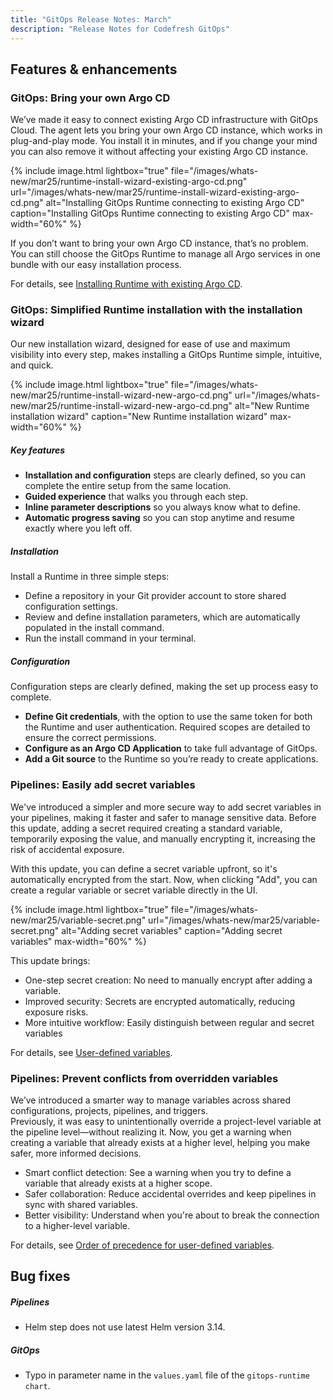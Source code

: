 ```yaml
---
title: "GitOps Release Notes: March"
description: "Release Notes for Codefresh GitOps"
---
```

## Features & enhancements

### GitOps: Bring your own Argo CD

We’ve made it easy to connect existing Argo CD infrastructure with GitOps Cloud.
The agent lets you bring your own Argo CD instance, which works in plug-and-play mode. You install it in minutes, and if you change your mind you can also remove it without affecting your existing Argo CD instance.

 {% include
   image.html
   lightbox="true"
   file="/images/whats-new/mar25/runtime-install-wizard-existing-argo-cd.png"
   url="/images/whats-new/mar25/runtime-install-wizard-existing-argo-cd.png"
   alt="Installing GitOps Runtime connecting to existing Argo CD"
   caption="Installing GitOps Runtime connecting to existing Argo CD"
   max-width="60%"
   %}

If you don’t want to bring your own Argo CD instance, that’s no problem. You can still choose the GitOps Runtime to manage all Argo services in one bundle with our easy installation process.

For details, see [Installing Runtime with existing Argo CD]({{site.baseurl}}/docs/installation/gitops/runtime-install-with-existing-argo-cd/).

### GitOps: Simplified Runtime installation with the installation wizard

Our new installation wizard, designed for ease of use and maximum visibility into every step, makes installing a GitOps Runtime simple, intuitive, and quick.

 {% include
   image.html
   lightbox="true"
   file="/images/whats-new/mar25/runtime-install-wizard-new-argo-cd.png"
   url="/images/whats-new/mar25/runtime-install-wizard-new-argo-cd.png"
   alt="New Runtime installation wizard"
   caption="New Runtime installation wizard"
   max-width="60%"
   %}

##### Key features

* **Installation and configuration** steps are clearly defined, so you can complete the entire setup from the same location.
* **Guided experience** that walks you through each step.
* **Inline parameter descriptions** so you always know what to define.
* **Automatic progress saving** so you can stop anytime and resume exactly where you left off.

##### Installation

Install a Runtime in three simple steps:

* Define a repository in your Git provider account to store shared configuration settings.
* Review and define installation parameters, which are automatically populated in the install command.
* Run the install command in your terminal.

##### Configuration

Configuration steps are clearly defined, making the set up process easy to complete.

* **Define Git credentials**, with the option to use the same token for both the Runtime and user authentication. Required scopes are detailed to ensure the correct permissions.
* **Configure as an Argo CD Application** to take full advantage of GitOps.
* **Add a Git source** to the Runtime so you’re ready to create applications.

### Pipelines: Easily add secret variables

We've introduced a simpler and more secure way to add secret variables in your pipelines, making it faster and safer to manage sensitive data. Before this update, adding a secret required creating a standard variable, temporarily exposing the value, and manually encrypting it, increasing the risk of accidental exposure.

With this update, you can define a secret variable upfront, so it's automatically encrypted from the start. Now, when clicking "Add", you can create a regular variable or secret variable directly in the UI.

 {% include
   image.html
   lightbox="true"
   file="/images/whats-new/mar25/variable-secret.png"
   url="/images/whats-new/mar25/variable-secret.png"
   alt="Adding secret variables"
   caption="Adding secret variables"
   max-width="60%"
   %}

This update brings:

* One-step secret creation: No need to manually encrypt after adding a variable.
* Improved security: Secrets are encrypted automatically, reducing exposure risks.
* More intuitive workflow: Easily distinguish between regular and secret variables

For details, see [User-defined variables]({{site.baseurl}}/docs/pipelines/variables/#user-defined-variables).

### Pipelines: Prevent conflicts from overridden variables

We’ve introduced a smarter way to manage variables across shared configurations, projects, pipelines, and triggers.  
Previously, it was easy to unintentionally override a project-level variable at the pipeline level—without realizing it. Now, you get a warning when creating a variable that already exists at a higher level, helping you make safer, more informed decisions.

* Smart conflict detection: See a warning when you try to define a variable that already exists at a higher scope.
* Safer collaboration: Reduce accidental overrides and keep pipelines in sync with shared variables.
* Better visibility: Understand when you're about to break the connection to a higher-level variable.

For details, see [Order of precedence for user-defined variables]({{site.baseurl}}/docs/pipelines/variables/#order-of-precedence-for-user-defined-variables).

## Bug fixes

##### Pipelines

* Helm step does not use latest Helm version 3.14.

##### GitOps

* Typo in parameter name in the `values.yaml` file of the `gitops-runtime chart`.
